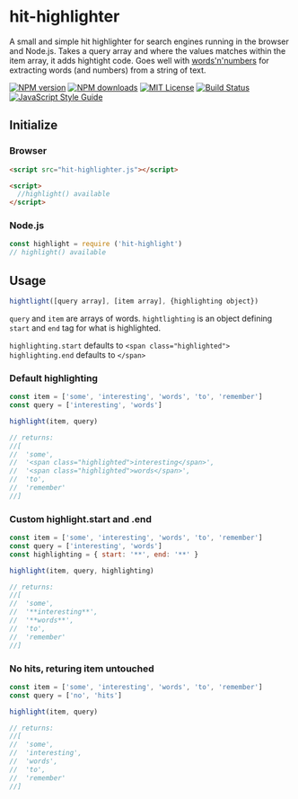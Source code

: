 # hit-highlighter
A small and simple hit highlighter for search engines running in the browser and Node.js. Takes a query array and where the values matches within the item array, it adds hightight code. Goes well with [words'n'numbers](https://github.com/eklem/words-n-numbers) for extracting words (and numbers) from a string of text.

[![NPM version][npm-version-image]][npm-url]
[![NPM downloads][npm-downloads-image]][npm-url]
[![MIT License][license-image]][license-url]
[![Build Status][travis-image]][travis-url]
[![JavaScript Style Guide][standardjs-image]][standardjs-url]

## Initialize

### Browser
```HTML
<script src="hit-highlighter.js"></script>

<script>
  //highlight() available
</script>
```

### Node.js
```javaScript
const highlight = require ('hit-highlight')
// highlight() available
```

## Usage
```javaScript
hightlight([query array], [item array], {highlighting object})
```

`query` and `item` are arrays of words. `hightlighting` is an object defining `start` and `end` tag for what is highlighted.

`highlighting.start` defaults to `<span class="highlighted">`
`highlighting.end` defaults to `</span>`


### Default highlighting

```javaScript
const item = ['some', 'interesting', 'words', 'to', 'remember']
const query = ['interesting', 'words']

highlight(item, query)

// returns:
//[
//  'some',
//  '<span class="highlighted">interesting</span>',
//  '<span class="highlighted">words</span>',
//  'to',
//  'remember'
//]
```

### Custom highlight.start and .end

```javaScript
const item = ['some', 'interesting', 'words', 'to', 'remember']
const query = ['interesting', 'words']
const highlighting = { start: '**', end: '**' }

highlight(item, query, highlighting)

// returns:
//[
//  'some',
//  '**interesting**',
//  '**words**',
//  'to',
//  'remember'
//]
```

### No hits, returing item untouched

```javaScript
const item = ['some', 'interesting', 'words', 'to', 'remember']
const query = ['no', 'hits']

highlight(item, query)

// returns:
//[
//  'some',
//  'interesting',
//  'words',
//  'to',
//  'remember'
//]
```

[license-image]: http://img.shields.io/badge/license-MIT-blue.svg?style=flat
[license-url]: LICENSE
[npm-url]: https://npmjs.org/package/hit-highlighter
[npm-version-image]: https://img.shields.io/npm/v/hit-highlighter.svg?style=flat
[npm-downloads-image]: https://img.shields.io/npm/dm/hit-highlighter.svg?style=flat
[travis-url]: https://travis-ci.org/eklem/hit-highlighter
[travis-image]: https://img.shields.io/travis/eklem/hit-highlighter.svg?style=flat
[standardjs-url]: https://standardjs.com
[standardjs-image]: https://img.shields.io/badge/code_style-standard-brightgreen.svg?style=flat-square
